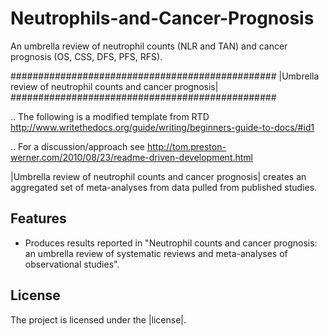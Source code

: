 # Neutrophils-and-Cancer-Prognosis

An umbrella review of neutrophil counts (NLR and TAN) and cancer prognosis (OS, CSS, DFS, PFS, RFS).

################################################
|Umbrella review of neutrophil counts and cancer prognosis|
################################################


.. The following is a modified template from RTD
    http://www.writethedocs.org/guide/writing/beginners-guide-to-docs/#id1

.. For a discussion/approach see 
    http://tom.preston-werner.com/2010/08/23/readme-driven-development.html

|Umbrella review of neutrophil counts and cancer prognosis| creates an aggregated set of meta-analyses from data pulled from published studies.


Features
--------

- Produces results reported in "Neutrophil counts and cancer prognosis: an umbrella review of systematic reviews and meta-analyses of observational studies".


License
-------

The project is licensed under the |license|.
